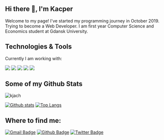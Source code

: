 ## Hi there 👋, I'm Kacper
Welcome to my page!
I've started my programming journey in October 2019. Trying to become a Web Developer.
I am first year Computer Science and Economics student at Gdansk University.

## Technologies & Tools
Currently I am working with:

<img src="https://img.shields.io/badge/HTML5-E34F26?style=for-the-badge&logo=html5&logoColor=white" />
<img src="https://img.shields.io/badge/CSS3-1572B6?style=for-the-badge&logo=css3&logoColor=white" />
<img src="https://img.shields.io/badge/JavaScript-323330?style=for-the-badge&logo=javascript&logoColor=F7DF1E" />
<img src="https://img.shields.io/badge/Java-ED8B00?style=for-the-badge&logo=java&logoColor=white" />
<img src="https://img.shields.io/badge/Microsoft%20SQL%20Sever-CC2927?style=for-the-badge&logo=microsoft%20sql%20server&logoColor=white" />


## Some of my Github Stats
<p align=left> <img src=https://komarev.com/ghpvc/?username=kjach alt=kjach /> </p>


[![Github stats](https://github-readme-stats.vercel.app/api?username=kjach&show_icons=true&include_all_commits=true)](https://github.com/kjach/github-readme-stats)
[![Top Langs](https://github-readme-stats.vercel.app/api/top-langs/?username=kjach&layout=compact)](https://github.com/kjach/github-readme-stats)


## Where to find me:
[![Gmail Badge](https://img.shields.io/badge/-kacper.jach@outlook.com-c14438?style=flat&logo=Gmail&logoColor=white&link=mailto:kacper.jach@outlook.com)](mailto:kacper.jach@outlook.com) [![Github Badge](https://img.shields.io/badge/-kjach-grey?style=flat&logo=github&logoColor=white&link=https://github.com/kjach/)](https://www.github.com/kjach/) [![Twitter Badge](https://img.shields.io/badge/-jaszkuu-00acee?style=flat&logo=twitter&logoColor=white&link=https://twitter.com/jaszkuu/)](https://www.twitter.com/jaszkuu/) 
<!--
**kjach/kjach** is a ✨ _special_ ✨ repository because its `README.md` (this file) appears on your GitHub profile.

Here are some ideas to get you started:

- 🔭 I’m currently working on ...
- 🌱 I’m currently learning ...
- 👯 I’m looking to collaborate on ...
- 🤔 I’m looking for help with ...
- 💬 Ask me about ...
- 📫 How to reach me: ...
- 😄 Pronouns: ...
- ⚡ Fun fact: ...
-->
